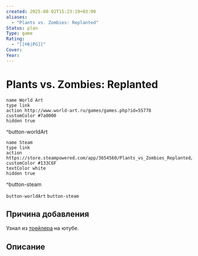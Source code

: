 ```yaml
---
created: 2025-08-02T15:23:19+03:00
aliases:
  - "Plants vs. Zombies: Replanted"
Status: plan
Type: game
Rating:
  - "[[®️6|PG]]"
Cover:
Year:
---
```


# Plants vs. Zombies: Replanted




```button
name World Art
type link
action http://www.world-art.ru/games/games.php?id=55778
customColor #7a0000
hidden true
```
^button-worldArt

```button
name Steam
type link
action https://store.steampowered.com/app/3654560/Plants_vs_Zombies_Replanted/
customColor #133C6F
textColor white
hidden true
```
^button-steam


`button-worldArt` `button-steam`

## Причина добавления

Узнал из [трейлера](https://youtu.be/nNkP_Kd7mOk?si=wHZjw512LLMNGmpz) на ютубе.


## Описание



